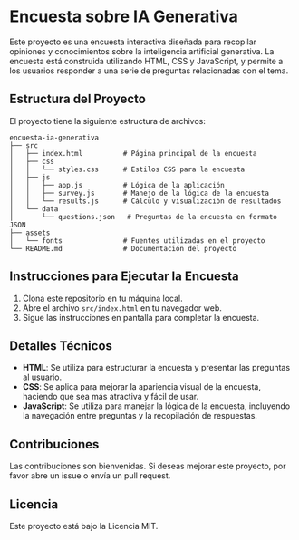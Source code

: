 # Encuesta sobre IA Generativa

Este proyecto es una encuesta interactiva diseñada para recopilar opiniones y conocimientos sobre la inteligencia artificial generativa. La encuesta está construida utilizando HTML, CSS y JavaScript, y permite a los usuarios responder a una serie de preguntas relacionadas con el tema.

## Estructura del Proyecto

El proyecto tiene la siguiente estructura de archivos:

```
encuesta-ia-generativa
├── src
│   ├── index.html          # Página principal de la encuesta
│   ├── css
│   │   └── styles.css      # Estilos CSS para la encuesta
│   ├── js
│   │   ├── app.js          # Lógica de la aplicación
│   │   ├── survey.js       # Manejo de la lógica de la encuesta
│   │   └── results.js      # Cálculo y visualización de resultados
│   └── data
│       └── questions.json   # Preguntas de la encuesta en formato JSON
├── assets
│   └── fonts               # Fuentes utilizadas en el proyecto
└── README.md               # Documentación del proyecto
```

## Instrucciones para Ejecutar la Encuesta

1. Clona este repositorio en tu máquina local.
2. Abre el archivo `src/index.html` en tu navegador web.
3. Sigue las instrucciones en pantalla para completar la encuesta.

## Detalles Técnicos

- **HTML**: Se utiliza para estructurar la encuesta y presentar las preguntas al usuario.
- **CSS**: Se aplica para mejorar la apariencia visual de la encuesta, haciendo que sea más atractiva y fácil de usar.
- **JavaScript**: Se utiliza para manejar la lógica de la encuesta, incluyendo la navegación entre preguntas y la recopilación de respuestas.

## Contribuciones

Las contribuciones son bienvenidas. Si deseas mejorar este proyecto, por favor abre un issue o envía un pull request.

## Licencia

Este proyecto está bajo la Licencia MIT.